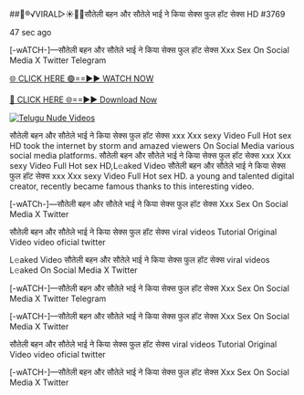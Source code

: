 ##👙®️√VIRAL▷☀️👄💥सौतेली बहन और सौतेले भाई ने किया सेक्स फुल हॉट सेक्स HD #3769

47 sec ago

[-wATCH-]—सौतेली बहन और सौतेले भाई ने किया सेक्स फुल हॉट सेक्स Xxx Sex On Social Media X Twitter Telegram

[🌐 CLICK HERE 🟢==►► WATCH NOW](https://hqvideonet.blogspot.com/2025/02/ngthb.html)

[🔴 CLICK HERE 🌐==►► Download Now](https://hqvideonet.blogspot.com/2025/02/ngthb.html)

[![Telugu Nude Videos](https://i.imgur.com/dJHk4Zq.gif)](https://hqvideonet.blogspot.com/2025/02/ngthb.html)

सौतेली बहन और सौतेले भाई ने किया सेक्स फुल हॉट सेक्स xxx Xxx sexy Video Full Hot sex HD took the internet by storm and amazed viewers On Social Media various social media platforms. सौतेली बहन और सौतेले भाई ने किया सेक्स फुल हॉट सेक्स xxx Xxx sexy Video Full Hot sex HD,L𝚎aked Video सौतेली बहन और सौतेले भाई ने किया सेक्स फुल हॉट सेक्स xxx Xxx sexy Video Full Hot sex HD. a young and talented digital creator, recently became famous thanks to this interesting video.

[-wATCh-]—सौतेली बहन और सौतेले भाई ने किया सेक्स फुल हॉट सेक्स Xxx Sex On Social Media X Twitter

सौतेली बहन और सौतेले भाई ने किया सेक्स फुल हॉट सेक्स viral videos Tutorial Original Video video oficial twitter

L𝚎aked Video सौतेली बहन और सौतेले भाई ने किया सेक्स फुल हॉट सेक्स viral videos L𝚎aked On Social Media X Twitter

[-wATCH-]—सौतेली बहन और सौतेले भाई ने किया सेक्स फुल हॉट सेक्स Xxx Sex On Social Media X Twitter Telegram

[-wATCH-]—सौतेली बहन और सौतेले भाई ने किया सेक्स फुल हॉट सेक्स Xxx Sex On Social Media X Twitter

सौतेली बहन और सौतेले भाई ने किया सेक्स फुल हॉट सेक्स viral videos Tutorial Original Video video oficial twitter

[-wATCH-]—सौतेली बहन और सौतेले भाई ने किया सेक्स फुल हॉट सेक्स Xxx Sex On Social Media X Twitter
